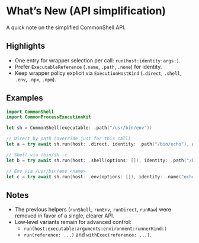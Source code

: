 # What’s New (API simplification)

A quick note on the simplified CommonShell API.

## Highlights

- One entry for wrapper selection per call: `run(host:identity:args:)`.
- Prefer `ExecutableReference` (`.name`, `.path`, `.none`) for identity.
- Keep wrapper policy explicit via `ExecutionHostKind` (`.direct`, `.shell`, `.env`, `.npx`, `.npm`).

## Examples

```swift
import CommonShell
import CommonProcessExecutionKit

let sh = CommonShell(executable: .path("/usr/bin/env"))

// Direct by path (override just for this call)
let a = try await sh.run(host: .direct, identity: .path("/bin/echo"), args: ["hello"])

// Shell via /bin/sh -c
let b = try await sh.run(host: .shell(options: []), identity: .path("/bin/sh"), args: ["echo hi"])

// Env via /usr/bin/env <name>
let c = try await sh.run(host: .env(options: []), identity: .name("echo"), args: ["ok"])
```

## Notes

- The previous helpers (`runShell`, `runEnv`, `runDirect`, `runRaw`) were removed in favor of a single, clearer API.
- Low‑level variants remain for advanced control:
  - ``run(host:executable:arguments:environment:runnerKind:)``
  - ``run(reference: ...)`` and `withExec(reference: ...)`.
